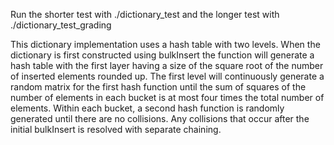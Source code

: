 Run the shorter test with ./dictionary_test and the longer test with ./dictionary_test_grading

This dictionary implementation uses a hash table with two levels. When the dictionary is first constructed using bulkInsert the function will generate a hash table with the
first layer having a size of the square root of the number of inserted elements rounded up. The first level will continuously generate a random matrix for the first hash function
until the sum of squares of the number of elements in each bucket is at most four times the total number of elements. Within each bucket, a second hash function is randomly 
generated until there are no collisions. Any collisions that occur after the initial bulkInsert is resolved with separate chaining.
